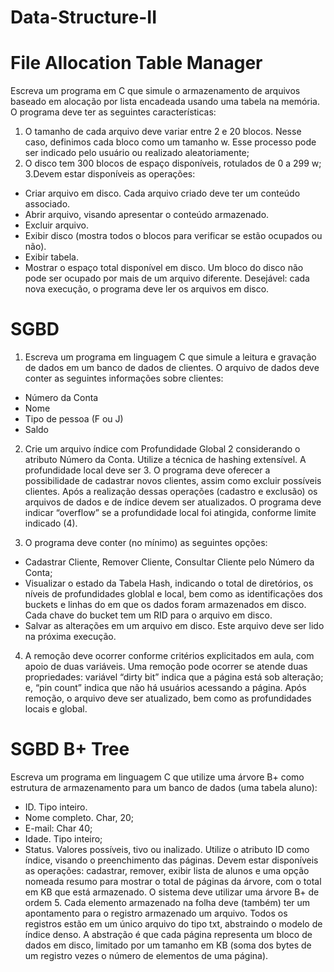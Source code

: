 # Data-Structure-II

# File Allocation Table Manager

Escreva um programa em C que simule o armazenamento de arquivos baseado em alocação por lista encadeada usando uma tabela na memória. O programa deve ter as seguintes características:
1. O tamanho de cada arquivo deve variar entre 2 e 20 blocos. Nesse caso, definimos cada bloco como um tamanho w. Esse processo pode ser indicado pelo usuário ou realizado aleatoriamente;
2. O disco tem 300 blocos de espaço disponíveis, rotulados de 0 a 299 w;
3.Devem estar disponíveis as operações:
- Criar arquivo em disco. Cada arquivo criado deve ter um conteúdo associado.
- Abrir arquivo, visando apresentar o conteúdo armazenado.
- Excluir arquivo.
- Exibir disco (mostra todos o blocos para verificar se estão ocupados ou não).
- Exibir tabela.
- Mostrar o espaço total disponível em disco.
Um bloco do disco não pode ser ocupado por mais de um arquivo diferente. Desejável: cada nova execução, o programa deve ler os arquivos em disco.


# SGBD

1. Escreva um programa em linguagem C que simule a leitura e gravação de dados em um banco de dados de clientes. O arquivo de dados deve conter as seguintes informações sobre clientes:
  - Número da Conta
  - Nome
  - Tipo de pessoa (F ou J)
  - Saldo
2. Crie um arquivo índice com Profundidade Global 2 considerando o atributo Número da Conta. Utilize a técnica de hashing extensível. A profundidade local deve ser 3. O programa deve oferecer a possibilidade de cadastrar novos clientes, assim como excluir possíveis clientes. Após a realização dessas operações (cadastro e exclusão) os arquivos de dados e de índice devem ser atualizados. O programa deve indicar “overflow” se a profundidade local foi atingida, conforme limite indicado (4).

3. O programa deve conter (no mínimo) as seguintes opções:
  - Cadastrar Cliente, Remover Cliente, Consultar Cliente pelo Número da Conta;
  - Visualizar o estado da Tabela Hash, indicando o total de diretórios, os níveis de profundidades globlal e local, bem como as identificações dos buckets e linhas do em que os dados foram armazenados em disco. Cada chave do bucket tem um RID para o arquivo em disco.
  - Salvar as alterações em um arquivo em disco. Este arquivo deve ser lido na próxima execução.

4. A remoção deve ocorrer conforme critérios explicitados em aula, com apoio de duas variáveis. Uma remoção pode ocorrer se atende duas propriedades: variável “dirty bit” indica que a página está sob alteração; e, “pin count” indica que não há usuários acessando a página. Após remoção, o arquivo deve ser atualizado, bem como as profundidades locais e global.

# SGBD B+ Tree
Escreva um programa em linguagem C que utilize uma árvore B+ como estrutura de armazenamento para um banco de dados (uma tabela aluno):
- ID. Tipo inteiro.
- Nome completo. Char, 20;
- E-mail: Char 40;
- Idade. Tipo inteiro;
- Status. Valores possíveis, <A>tivo ou <F>inalizado.
Utilize o atributo ID como índice, visando o preenchimento das páginas. Devem estar disponíveis
as operações: cadastrar, remover, exibir lista de alunos e uma opção nomeada resumo para mostrar o total de páginas da árvore, com o total em KB que está armazenado. O sistema deve utilizar uma árvore B+ de ordem 5. Cada elemento armazenado na folha deve (também) ter um apontamento para o registro armazenado um arquivo. Todos os registros estão em um único arquivo do tipo txt, abstraindo o modelo de índice denso. A abstração é que cada página representa um bloco de dados em disco, limitado por um tamanho em KB (soma dos bytes de um registro vezes o número de elementos de uma página).
  

